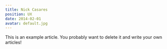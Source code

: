 ```yaml
---
title: Nick Casares
position: UX
date: 2014-02-01
avatar: default.jpg
---
```


This is an example article. You probably want to delete it and write your own articles!
